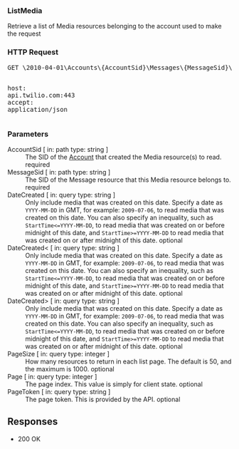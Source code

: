 <!DOCTYPE html><html><head><title></title><link rel="stylesheet" href="../OpenApi.css"/><meta charset="utf-8"/><meta name="viewport" content="width=device-width, initial-scale=1"/></head><body><article><section  class="requestOverview"><h1  class="requestSummary">ListMedia</h1><p  class="requestDescription">Retrieve a list of Media resources belonging to the account used to make the request</p></section><section  class="http"><h3>HTTP Request</h3><pre  class="httpExample"><span  class="requestLine">GET</span> <span  class="httpTarget">\2010-04-01\Accounts\{AccountSid}\Messages\{MessageSid}\Media.json{?DateCreated*,DateCreated%3C*,DateCreated%3E*,PageSize*,Page*,PageToken*}</span> <span  class="httpVersion">HTTP/1.1</span>
<span  class="headerLine">host</span>: <span  class="headerValue">api.twilio.com:443</span>
<span  class="headerLine">accept</span>: <span  class="headerValue">application/json</span>
</pre></section><dl  class="parameters"><h3>Parameters</h3><dt  class="parameter"><span  class="parameterName">AccountSid</span> [ in: <span  class="parameterLocation">path</span> type: <span  class="parameterType">string</span> ]</dt><dd  class="parameter"><span  class="parameterDescription">The SID of the [Account](https://www.twilio.com/docs/iam/api/account) that created the Media resource(s) to read.</span> <span  class="parameterRequired">required</span></dd><dt  class="parameter"><span  class="parameterName">MessageSid</span> [ in: <span  class="parameterLocation">path</span> type: <span  class="parameterType">string</span> ]</dt><dd  class="parameter"><span  class="parameterDescription">The SID of the Message resource that this Media resource belongs to.</span> <span  class="parameterRequired">required</span></dd><dt  class="parameter"><span  class="parameterName">DateCreated</span> [ in: <span  class="parameterLocation">query</span> type: <span  class="parameterType">string</span> ]</dt><dd  class="parameter"><span  class="parameterDescription">Only include media that was created on this date. Specify a date as `YYYY-MM-DD` in GMT, for example: `2009-07-06`, to read media that was created on this date. You can also specify an inequality, such as `StartTime<=YYYY-MM-DD`, to read media that was created on or before midnight of this date, and `StartTime>=YYYY-MM-DD` to read media that was created on or after midnight of this date.</span> <span  class="parameterRequired">optional</span></dd><dt  class="parameter"><span  class="parameterName">DateCreated<</span> [ in: <span  class="parameterLocation">query</span> type: <span  class="parameterType">string</span> ]</dt><dd  class="parameter"><span  class="parameterDescription">Only include media that was created on this date. Specify a date as `YYYY-MM-DD` in GMT, for example: `2009-07-06`, to read media that was created on this date. You can also specify an inequality, such as `StartTime<=YYYY-MM-DD`, to read media that was created on or before midnight of this date, and `StartTime>=YYYY-MM-DD` to read media that was created on or after midnight of this date.</span> <span  class="parameterRequired">optional</span></dd><dt  class="parameter"><span  class="parameterName">DateCreated></span> [ in: <span  class="parameterLocation">query</span> type: <span  class="parameterType">string</span> ]</dt><dd  class="parameter"><span  class="parameterDescription">Only include media that was created on this date. Specify a date as `YYYY-MM-DD` in GMT, for example: `2009-07-06`, to read media that was created on this date. You can also specify an inequality, such as `StartTime<=YYYY-MM-DD`, to read media that was created on or before midnight of this date, and `StartTime>=YYYY-MM-DD` to read media that was created on or after midnight of this date.</span> <span  class="parameterRequired">optional</span></dd><dt  class="parameter"><span  class="parameterName">PageSize</span> [ in: <span  class="parameterLocation">query</span> type: <span  class="parameterType">integer</span> ]</dt><dd  class="parameter"><span  class="parameterDescription">How many resources to return in each list page. The default is 50, and the maximum is 1000.</span> <span  class="parameterRequired">optional</span></dd><dt  class="parameter"><span  class="parameterName">Page</span> [ in: <span  class="parameterLocation">query</span> type: <span  class="parameterType">integer</span> ]</dt><dd  class="parameter"><span  class="parameterDescription">The page index. This value is simply for client state.</span> <span  class="parameterRequired">optional</span></dd><dt  class="parameter"><span  class="parameterName">PageToken</span> [ in: <span  class="parameterLocation">query</span> type: <span  class="parameterType">string</span> ]</dt><dd  class="parameter"><span  class="parameterDescription">The page token. This is provided by the API.</span> <span  class="parameterRequired">optional</span></dd></dl><section  class="responses"><h2>Responses</h2><ul  class="responses"><li  class="response"><span  class="statusLine">200</span> <span  class="statusDescription">OK</span></li></ul></section></article></body></html>